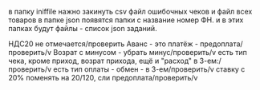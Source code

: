 в папку iniffile нажно закинуть csv файл ошибочных чеков и файл всех товаров
в папке json появятся папки с название номер ФН. и в этих папках будут файлы - список json заданий.

НДС20 не отмечается/проверить
Аванс - это платёж - предоплата/проверить/v
Возрат с минусом - убрать минус/проверить/v
есть тип чека, кроме приход, возрат прихода, ещё и "расход" в 3-ем:/проверить/v
есть тип оплаты - обмен - в 3-ем/проверить/v
ставку с 20% поменять на 20/120, сли предоплата/проверить/v

